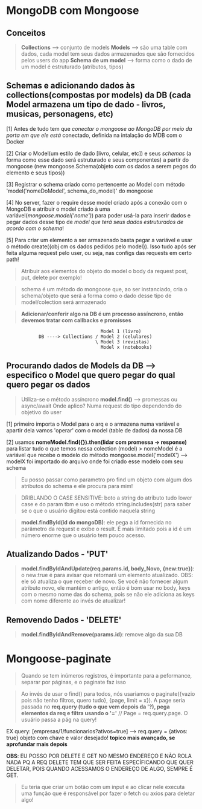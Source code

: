 # MongoDB com Mongoose

## Conceitos

> **Collections** --> conjunto de models 
> **Models** --> são uma table com dados, cada model tem seus dados armazenados que são fornecidos pelos users do app
> **Schema de um model** --> forma como o dado de um model é estruturado (atributos, tipos)

## Schemas e adicionando dados às collections(compostas por models) da DB (cada Model armazena um tipo de dado - livros, musicas, personagens, etc)

[1] Antes de tudo tem que *conectar o mongoose ao MongoDB por meio da porta em que ele está* conectado, definida na intalação do MDB com o Docker

[2] Criar o Model(um estilo de dado [livro, celular, etc]) e seus *schemas* (a forma como esse dado será estruturado e seus componentes) a partir do mongoose (new mongoose.Schema(objeto com os dados a serem pegos do elemento e seus tipos))

[3] Registrar o schema criado como pertencente ao Model com método 'model('nomeDoModel', schema_do_model)' do mongoose

[4] No server, fazer o require desse model criado após a conexão com o MongoDB e atribuir o model criado à uma variável(*mongoose.model('nome')*) para poder usá-la para inserir dados e pegar dados desse tipo de *model que terá seus dados estruturados de acordo com o schema*!

[5] Para criar um elemento a ser armazenado basta pegar a variável e usar o método 
create({obj cm os dados pedidos pelo model}). Isso tudo após ser feita alguma request pelo user, ou seja, nas configs das requests em certo path!

> Atribuir aos elementos do objeto do model o body da request post, put, delete por exemplo!

> schema é um método do mongoose que, ao ser instanciado, cria o schema/objeto que será a forma como o dado desse tipo de model/colection será armazenado

> **Adicionar/conferir algo na DB é um processo assíncrono, então devemos tratar com callbacks e promisses**

                                       Model 1 (livro) 
                DB ----> Collections / Model 2 (celulares)
                                     \ Model 3 (revistas)
                                       Model x (notebooks)


## Procurando dados de Models da DB --> especifico o Model que quero pegar do qual quero pegar os dados

> Utiliza-se o método assíncrono **model.find()** --> promessas ou async/await
> Onde aplico? Numa request do tipo dependendo do objetivo do user

[1] primeiro importa o Model para o arq e o armazena numa variável e apartir dela vamos 'operar' com o model (table de dados) da nossa DB

[2] usamos **nomeModel.find({}).then(lidar com promessa -> response)** para listar tudo o que temos nessa colection (model) 
            > nomeModel é a variável que recebe o modelo do método mongoose.model('modelX') --> modelX foi importado do arquivo onde foi criado esse modelo com seu schema

> Eu posso passar como parametro pro find um objeto com algum dos atributos do schema e ele procura para mim!

> DRIBLANDO O CASE SENSITIVE: boto a string do atributo tudo lower case e do param tbm e uso o método string.includes(str) para saber se o que o usuário digitou está contido naquela string

>**model.findById(id do mongoDB)**: ele pega a id fornecida no parâmetro da request e exibe o result. É mais limitado pois a id é um número enorme que o usuário tem pouco acesso.


## Atualizando Dados - 'PUT'

>**model.findByIdAndUpdate(req.params.id, body_Novo, {new:true})**: o new:true é para avisar que retornará um elemento atualizado.
    OBS: ele só atualiza o que receber de novo. Se você não fornecer algum atributo novo, ele mantém o antigo, então é bom usar no body, keys com o mesmo nome das do schema, pois se não ele adiciona as keys com nome diferente ao invés de atualizar!

## Removendo Dados - 'DELETE'

>**model.findByIdAndRemove(params.id)**: remove algo da sua DB


# Mongoose-paginate

> Quando se tem inúmeros registros, é importante para a peformance, separar por páginas, e o paginate faz isso

> Ao invés de usar o find() para todos, nós usariamos o paginate({vazio pois não tenho filtros, quero tudo}, {page, limit = x}). A page seria passada no **req.query (tudo o que vem depois da '?), pega elementos da req e filtra usando o '='**
// Page = req.query.page. O usuário passa a pág na query!

EX query: [empresas/1/funcionarios?ativos=true] --> req.query = {ativos: true} objeto com chave e valor desejado!
**topico mais avançado, se aprofundar mais depois**

**OBS**: EU POSSO POR DELETE E GET NO MESMO ENDEREÇO E NÃO ROLA NADA PQ A REQ DELETE TEM QUE SER FEITA ESPECÍFICANDO QUE QUER DELETAR, POIS QUANDO ACESSAMOS O ENDEREÇO DE ALGO, SEMPRE É GET.

> Eu teria que criar um botão com um input e ao clicar nele executa uma função que é responsável por fazer o fetch ou axios para deletar algo!